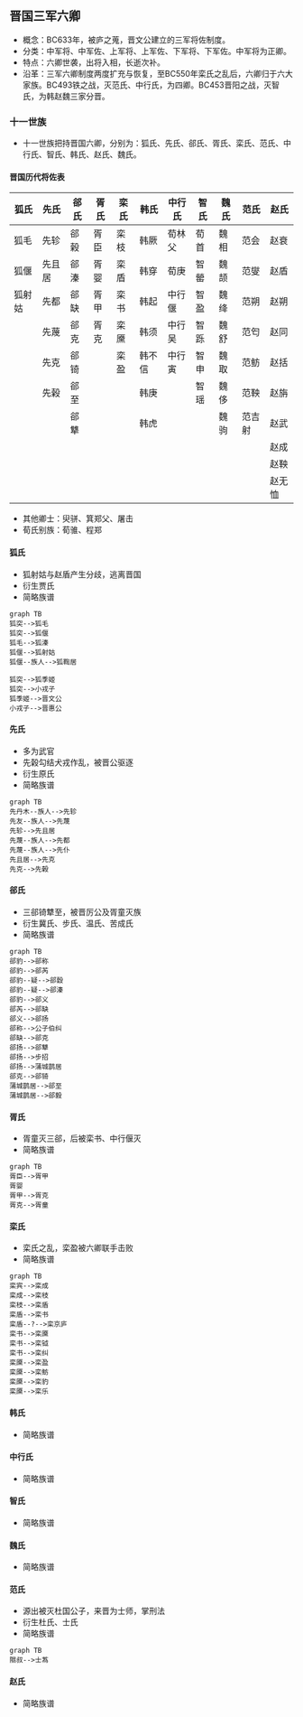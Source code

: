 ## 晋国三军六卿
- 概念：BC633年，被庐之蒐，晋文公建立的三军将佐制度。
- 分类：中军将、中军佐、上军将、上军佐、下军将、下军佐。中军将为正卿。
- 特点：六卿世袭，出将入相，长逝次补。
- 沿革：三军六卿制度两度扩充与恢复，至BC550年栾氏之乱后，六卿归于六大家族。BC493铁之战，灭范氏、中行氏，为四卿。BC453晋阳之战，灭智氏，为韩赵魏三家分晋。

### 十一世族
- 十一世族把持晋国六卿，分别为：狐氏、先氏、郤氏、胥氏、栾氏、范氏、中行氏、智氏、韩氏、赵氏、魏氏。

#### 晋国历代将佐表

狐氏|先氏|郤氏|胥氏|栾氏|韩氏|中行氏|智氏|魏氏|范氏|赵氏
--|--|--|--|--|--|--|--|--|--|--
狐毛|先轸|郤榖|胥臣|栾枝|韩厥|荀林父|荀首|魏相|范会|赵衰
狐偃|先且居|郤溱|胥婴|栾盾|韩穿|荀庚|智罃|魏颉|范燮|赵盾
狐射姑|先都|郤缺|胥甲|栾书|韩起|中行偃|智盈|魏绛|范朔|赵朔
||先蔑|郤克|胥克|栾黡|韩须|中行吴|智跞|魏舒|范匄|赵同
||先克|郤锜||栾盈|韩不信|中行寅|智申|魏取|范鲂|赵括
||先榖|郤至|||韩庚||智瑶|魏侈|范鞅|赵旃
|||郤犨|||韩虎|||魏驹|范吉射|赵武
|||||||||||赵成
|||||||||||赵鞅
|||||||||||赵无恤

- 其他卿士：臾骈、箕郑父、屠击
- 荀氏别族：荀骓、程郑

#### 狐氏
- 狐射姑与赵盾产生分歧，逃离晋国
- 衍生贾氏
- 简略族谱

```mermaid
graph TB
狐突-->狐毛
狐突-->狐偃
狐毛-->狐溱
狐偃-->狐射姑
狐偃--族人-->狐鞫居

狐突-->狐季姬
狐突-->小戎子
狐季姬-->晋文公
小戎子-->晋惠公
```

#### 先氏
- 多为武官
- 先榖勾结犬戎作乱，被晋公驱逐
- 衍生原氏
- 简略族谱

```mermaid
graph TB
先丹木--族人-->先轸
先友--族人-->先蔑
先轸-->先且居
先蔑--族人-->先都
先蔑--族人-->先仆
先且居-->先克
先克-->先榖
```
#### 郤氏
- 三郤锜犨至，被晋厉公及胥童灭族
- 衍生冀氏、步氏、温氏、苦成氏
- 简略族谱

```mermaid
graph TB
郤豹-->郤称
郤豹-->郤芮
郤豹--疑-->郤縠
郤豹--疑-->郤溱
郤豹-->郤义
郤芮-->郤缺
郤义-->郤扬
郤称-->公子伯纠
郤缺-->郤克
郤扬-->郤犨
郤扬-->步招
郤扬-->蒲城鹊居
郤克-->郤锜
蒲城鹊居-->郤至
蒲城鹊居-->郤毅
```

#### 胥氏
- 胥童灭三郤，后被栾书、中行偃灭
- 简略族谱

```mermaid
graph TB
胥臣-->胥甲
胥婴
胥甲-->胥克
胥克-->胥童
```

#### 栾氏
- 栾氏之乱，栾盈被六卿联手击败
- 简略族谱

```mermaid
graph TB
栾宾-->栾成
栾成-->栾枝
栾枝-->栾盾
栾盾-->栾书
栾盾--?-->栾京庐
栾书-->栾黡
栾书-->栾钺
栾书-->栾纠
栾黡-->栾盈
栾黡-->栾鲂
栾黡-->栾豹
栾黡-->栾乐
```

#### 韩氏
- 简略族谱

#### 中行氏
- 简略族谱

#### 智氏
- 简略族谱

#### 魏氏
- 简略族谱

#### 范氏
- 源出被灭杜国公子，来晋为士师，掌刑法
- 衍生杜氏、士氏
- 简略族谱

```mermaid
graph TB
隰叔-->士蒍
```

#### 赵氏
- 简略族谱
